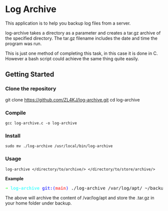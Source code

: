 # Log Archive
This application is to help you backup log files from a server.

log-archive takes a directory as a parameter and creates a tar.gz archive of the specified directory. 
The tar.gz filename includes the date and time the program was run.

This is just one method of completing this task, in this case it is done in C. However a bash script could achieve the same thing quite easily.

## Getting Started
### Clone the repository
git clone https://github.com/ZL4KJ/log-archive.git
cd log-archive
 
### Compile

```
gcc log-archive.c -o log-archive
```

### Install

```
sudo mv ./log-archive /usr/local/bin/log-archive
```
### Usage
```
log-archive </directory/to/archive/> </directory/to/store/archive/>
```
**Example**

<pre><font color="#55FF55"><b>➜ </b></font><font color="#55FFFF"><b>log-archive</b></font> <font color="#5555FF"><b>git:(</b></font><font color="#FF5555"><b>main</b></font><font color="#5555FF"><b>)</b></font> ./log-archive /var/log/apt/ ~/backup</pre>

The above will archive the content of /var/log/apt and store the .tar.gz in your home folder under backup.

